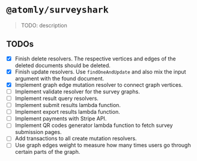 # `@atomly/surveyshark`

> TODO: description

## TODOs

- [x] Finish delete resolvers. The respective vertices and edges of the deleted documents should be deleted.
- [x] Finish update resolvers. Use `findOneAndUpdate` and also mix the input argument with the found document.
- [x] Implement graph edge mutation resolver to connect graph vertices.
- [ ] Implement validate resolver for the survey graphs.
- [ ] Implement result query resolvers.
- [ ] Implement submit results lambda function.
- [ ] Implement export results lambda function.
- [ ] Implement payments with Stripe API.
- [ ] Implement QR codes generator lambda function to fetch survey submission pages.
- [ ] Add transactions to all create mutation resolvers.
- [ ] Use graph edges weight to measure how many times users go through certain parts of the graph.

